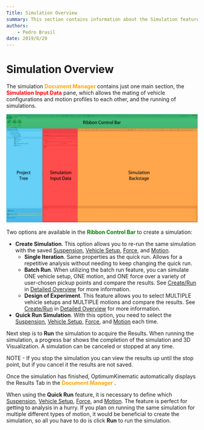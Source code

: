 ```yaml
---
Title: Simulation Overview
summary: This section contains information about the Simulation features.
authors:
    - Pedro Brasil    
date: 2019/8/29
---
```


# Simulation Overview

The simulation <span style="color:orange"> __Document Manager__ </span> contains just one main section, the <span style="color:red"> __Simulation Input Data__ </span> pane, which allows the mating of vehicle configurations and motion profiles to each other, and the running of simulations.

![Simuation Window](../img/2_Quick_Start/2_D_simulation_window.png)

Two options are available in the <span style="color:green"> __Ribbon Control Bar__ </span> to create a simulation:

* __Create Simulation__. This option allows you to re-run the same simulation with the saved [Suspension](../2_Quick_Start/C_Design_Overview#Suspension-Design), [Vehicle Setup](../2_Quick_Start/C_Design_Overview#Vehicle-Setup), [Force](../2_Quick_Start/C_Design_Overview#Force), and [Motion](../2_Quick_Start/C_Design_Overview#Motion).
    * __Single Iteration__. Same properties as the quick run.  Allows for a repetitive analysis without needing to keep changing the quick run.
    * __Batch Run__. When utilizing the batch run feature, you can simulate ONE vehicle setup, ONE motion, and ONE force over a variety of user-chosen pickup points and compare the results. See [Create/Run](../3_Detailed_Overview/C_Simulation.md#Create/Run) in [Detailed Overview](../3_Detailed_Overview/C_Simulation.md) for more information.
    * __Design of Experiment__. This feature allows you to select MULTIPLE vehicle setups and MULTIPLE motions and compare the results. See [Create/Run](../3_Detailed_Overview/C_Simulation.md#Create/Run) in [Detailed Overview](../3_Detailed_Overview/C_Simulation.md) for more information.
* __Quick Run Simulation__. With this option, you need to select the [Suspension](../2_Quick_Start/C_Design_Overview#Suspension-Design), [Vehicle Setup](../2_Quick_Start/C_Design_Overview#Vehicle-Setup), [Force](../2_Quick_Start/C_Design_Overview#Force), and [Motion](../2_Quick_Start/C_Design_Overview#Motion) each time.

Next step is to __Run__ the simulation to acquire the Results. When running the simulation, a progress bar shows the completion of the simulation and 3D Visualization. A simulation can be canceled or stopped at any time. 

NOTE - If you stop the simulation you can view the results up until the stop point, but if you cancel it the results are not saved.

Once the simulation has finished, OptimumKinematic automatically displays the Results Tab in the <span style="color:orange"> __Document Manager__ </span>.

When using the __Quick Run__ feature, it is necessary to define which [Suspension](../2_Quick_Start/C_Design_Overview#Suspension-Design), [Vehicle Setup](../2_Quick_Start/C_Design_Overview#Vehicle-Setup), [Force](../2_Quick_Start/C_Design_Overview#Force), and [Motion](../2_Quick_Start/C_Design_Overview#Motion). The feature is perfect for getting to analysis in a hurry. If you plan on running the same simulation for multiple different types of motion, it would be beneficial to create the simulation, so all you have to do is click __Run__ to run the simulation.

